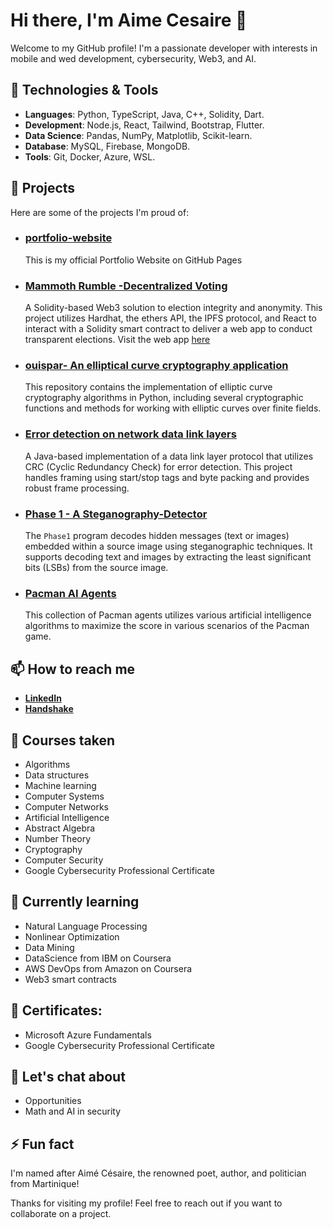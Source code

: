 # Hi there, I'm Aime Cesaire 👋

Welcome to my GitHub profile! I'm a passionate developer with interests in mobile and wed development, cybersecurity, Web3, and AI.

## 🔧 Technologies & Tools
- **Languages**: Python, TypeScript, Java, C++, Solidity, Dart.
- **Development**: Node.js, React, Tailwind, Bootstrap, Flutter.
- **Data Science**: Pandas, NumPy, Matplotlib, Scikit-learn.
- **Database**: MySQL, Firebase, MongoDB.
- **Tools**: Git, Docker, Azure, WSL.

## 🚀 Projects
Here are some of the projects I'm proud of:
- ### [portfolio-website](https://aimecesairem.github.io/portfolio-website/)
  This is my official Portfolio Website on GitHub Pages

- ### [Mammoth Rumble -Decentralized Voting](https://github.com/AimeCesaireM/Decentralized-Voting)
  A Solidity-based Web3 solution to election integrity and anonymity. This project utilizes Hardhat, the ethers API, the IPFS protocol, and React to interact with a Solidity smart contract to deliver a web app to conduct transparent elections. Visit the web app [here](http://34.16.36.118)

- ### [ouispar- An elliptical curve cryptography application](https://github.com/AimeCesaireM/ecc-cryptography)
  This repository contains the implementation of elliptic curve cryptography algorithms in Python, including several cryptographic functions and methods for working with elliptic curves over finite fields.

- ### [Error detection on network data link layers](https://github.com/AimeCesaireM/CRC)
  A Java-based implementation of a data link layer protocol that utilizes CRC (Cyclic Redundancy Check) for error detection. This project handles framing using start/stop tags and byte packing and provides robust frame processing.

- ### [Phase 1 - A Steganography-Detector](https://github.com/AimeCesaireM/Steganography-Detector)
  The `Phase1` program decodes hidden messages (text or images) embedded within a source image using steganographic techniques. It supports decoding text and images by extracting the least significant bits (LSBs) from the source image.

- ### [Pacman AI Agents](https://github.com/AimeCesaireM/AI-Projects)
  This collection of Pacman agents utilizes various artificial intelligence algorithms to maximize the score in various scenarios of the Pacman game.


## 📫 How to reach me
- [**LinkedIn**](https://www.linkedin.com/in/aime-cesaire-mugishawayo/)
- [**Handshake**](https://amherst.joinhandshake.com/profiles/u6e8s3)

## 🌱 Courses taken
- Algorithms
- Data structures
- Machine learning
- Computer Systems
- Computer Networks
- Artificial Intelligence
- Abstract Algebra
- Number Theory
- Cryptography
- Computer Security
- Google Cybersecurity Professional Certificate

## :school_satchel: Currently learning
- Natural Language Processing
- Nonlinear Optimization
- Data Mining
- DataScience from IBM on Coursera
- AWS DevOps from Amazon on Coursera
- Web3 smart contracts

## :page_with_curl: Certificates:
- Microsoft Azure Fundamentals
- Google Cybersecurity Professional Certificate

## 💬 Let's chat about
- Opportunities
- Math and AI in security
## ⚡ Fun fact
I'm named after Aimé Césaire, the renowned poet, author, and politician from Martinique!

Thanks for visiting my profile! Feel free to reach out if you want to collaborate on a project.
